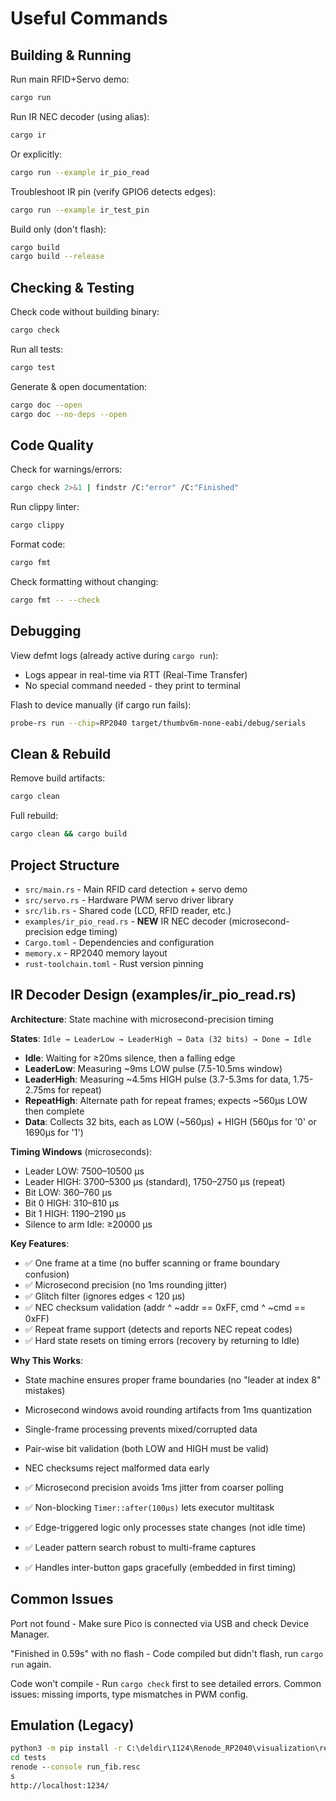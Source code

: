 # Useful Commands

## Building & Running

Run main RFID+Servo demo:
```bash
cargo run
```

Run IR NEC decoder (using alias):
```bash
cargo ir
```

Or explicitly:

```bash
cargo run --example ir_pio_read
```

Troubleshoot IR pin (verify GPIO6 detects edges):
```bash
cargo run --example ir_test_pin
```

Build only (don't flash):
```bash
cargo build
cargo build --release
```

## Checking & Testing

Check code without building binary:
```bash
cargo check
```

Run all tests:
```bash
cargo test
```

Generate & open documentation:
```bash
cargo doc --open
cargo doc --no-deps --open
```

## Code Quality

Check for warnings/errors:
```bash
cargo check 2>&1 | findstr /C:"error" /C:"Finished"
```

Run clippy linter:
```bash
cargo clippy
```

Format code:
```bash
cargo fmt
```

Check formatting without changing:
```bash
cargo fmt -- --check
```

## Debugging

View defmt logs (already active during `cargo run`):
- Logs appear in real-time via RTT (Real-Time Transfer)
- No special command needed - they print to terminal

Flash to device manually (if cargo run fails):
```bash
probe-rs run --chip=RP2040 target/thumbv6m-none-eabi/debug/serials
```

## Clean & Rebuild

Remove build artifacts:
```bash
cargo clean
```

Full rebuild:
```bash
cargo clean && cargo build
```

## Project Structure

- `src/main.rs` - Main RFID card detection + servo demo
- `src/servo.rs` - Hardware PWM servo driver library
- `src/lib.rs` - Shared code (LCD, RFID reader, etc.)
- `examples/ir_pio_read.rs` - **NEW** IR NEC decoder (microsecond-precision edge timing)
- `Cargo.toml` - Dependencies and configuration
- `memory.x` - RP2040 memory layout
- `rust-toolchain.toml` - Rust version pinning

## IR Decoder Design (examples/ir_pio_read.rs)

**Architecture**: State machine with microsecond-precision timing

**States**: `Idle → LeaderLow → LeaderHigh → Data (32 bits) → Done → Idle`

- **Idle**: Waiting for ≥20ms silence, then a falling edge
- **LeaderLow**: Measuring ~9ms LOW pulse (7.5-10.5ms window)
- **LeaderHigh**: Measuring ~4.5ms HIGH pulse (3.7-5.3ms for data, 1.75-2.75ms for repeat)
- **RepeatHigh**: Alternate path for repeat frames; expects ~560µs LOW then complete
- **Data**: Collects 32 bits, each as LOW (~560µs) + HIGH (560µs for '0' or 1690µs for '1')

**Timing Windows** (microseconds):

- Leader LOW: 7500–10500 µs
- Leader HIGH: 3700–5300 µs (standard), 1750–2750 µs (repeat)
- Bit LOW: 360–760 µs
- Bit 0 HIGH: 310–810 µs
- Bit 1 HIGH: 1190–2190 µs
- Silence to arm Idle: ≥20000 µs

**Key Features**:

- ✅ One frame at a time (no buffer scanning or frame boundary confusion)
- ✅ Microsecond precision (no 1ms rounding jitter)
- ✅ Glitch filter (ignores edges < 120 µs)
- ✅ NEC checksum validation (addr ^ ~addr == 0xFF, cmd ^ ~cmd == 0xFF)
- ✅ Repeat frame support (detects and reports NEC repeat codes)
- ✅ Hard state resets on timing errors (recovery by returning to Idle)

**Why This Works**:

- State machine ensures proper frame boundaries (no "leader at index 8" mistakes)
- Microsecond windows avoid rounding artifacts from 1ms quantization
- Single-frame processing prevents mixed/corrupted data
- Pair-wise bit validation (both LOW and HIGH must be valid)
- NEC checksums reject malformed data early

- ✅ Microsecond precision avoids 1ms jitter from coarser polling
- ✅ Non-blocking `Timer::after(100µs)` lets executor multitask
- ✅ Edge-triggered logic only processes state changes (not idle time)
- ✅ Leader pattern search robust to multi-frame captures
- ✅ Handles inter-button gaps gracefully (embedded in first timing)

## Common Issues

Port not found - Make sure Pico is connected via USB and check Device Manager.

"Finished in 0.59s" with no flash - Code compiled but didn't flash, run `cargo run` again.

Code won't compile - Run `cargo check` first to see detailed errors. Common issues: missing imports, type mismatches in PWM config.

## Emulation (Legacy)

```cmd
python3 -m pip install -r C:\deldir\1124\Renode_RP2040\visualization\requirements.txt
cd tests
renode --console run_fib.resc
s
http://localhost:1234/
```

